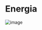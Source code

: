 # Energia

![image](https://user-images.githubusercontent.com/62342894/223216955-f12a75e6-8a70-4859-a049-674695c62e3a.png)
